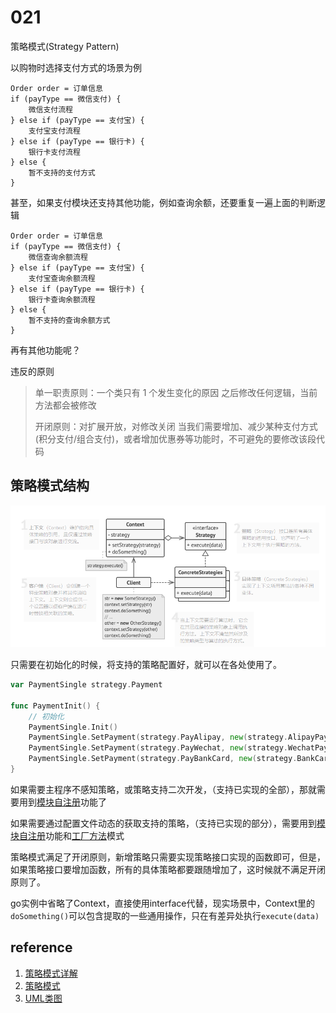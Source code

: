 # 021

策略模式(Strategy Pattern)

以购物时选择支付方式的场景为例

```
Order order = 订单信息
if (payType == 微信支付) {
    微信支付流程
} else if (payType == 支付宝) {
    支付宝支付流程
} else if (payType == 银行卡) {
    银行卡支付流程
} else {
    暂不支持的支付方式
}
```

甚至，如果支付模块还支持其他功能，例如查询余额，还要重复一遍上面的判断逻辑

```
Order order = 订单信息
if (payType == 微信支付) {
    微信查询余额流程
} else if (payType == 支付宝) {
    支付宝查询余额流程
} else if (payType == 银行卡) {
    银行卡查询余额流程
} else {
    暂不支持的查询余额方式
}
```

再有其他功能呢？



违反的原则

> 单一职责原则：一个类只有 1 个发生变化的原因
> 之后修改任何逻辑，当前方法都会被修改
>
> 开闭原则：对扩展开放，对修改关闭
> 当我们需要增加、减少某种支付方式(积分支付/组合支付)，或者增加优惠券等功能时，不可避免的要修改该段代码

## 策略模式结构

![image-20220125190104484](image/image-20220125190104484.png)



只需要在初始化的时候，将支持的策略配置好，就可以在各处使用了。

```go
var PaymentSingle strategy.Payment

func PaymentInit() {
	// 初始化
	PaymentSingle.Init()
	PaymentSingle.SetPayment(strategy.PayAlipay, new(strategy.AlipayPayment))
	PaymentSingle.SetPayment(strategy.PayWechat, new(strategy.WechatPayment))
	PaymentSingle.SetPayment(strategy.PayBankCard, new(strategy.BankCardPayment))
}
```

如果需要主程序不感知策略，或策略支持二次开发，（支持已实现的全部），那就需要用到[模块自注册][]功能了

如果需要通过配置文件动态的获取支持的策略，（支持已实现的部分），需要用到[模块自注册][]功能和[工厂方法][]模式



策略模式满足了开闭原则，新增策略只需要实现策略接口实现的函数即可，但是，如果策略接口要增加函数，所有的具体策略都要跟随增加了，这时候就不满足开闭原则了。

go实例中省略了Context，直接使用interface代替，现实场景中，Context里的`doSomething()`可以包含提取的一些通用操作，只在有差异处执行`execute(data)`



## reference

1. [策略模式详解](https://zhuanlan.zhihu.com/p/346607652)
2. [策略模式](https://refactoringguru.cn/design-patterns/strategy)
3. [UML类图](https://zhuanlan.zhihu.com/p/109655171)

[模块自注册]:../../../../go/tree/master/501
[工厂方法]:../001
